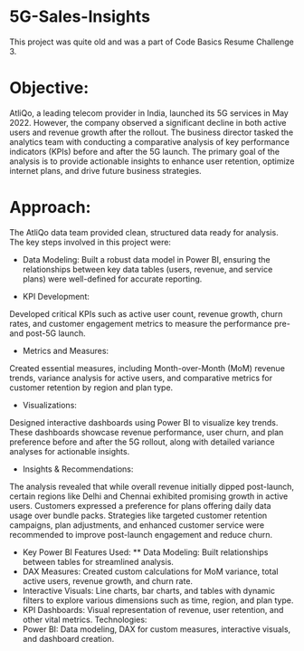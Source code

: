 # 5G-Sales-Insights

This project was quite old and was a part of Code Basics Resume Challenge 3.


# Objective:
AtliQo, a leading telecom provider in India, launched its 5G services in May 2022. However, the company observed a significant decline in both active users and revenue growth after the rollout. The business director tasked the analytics team with conducting a comparative analysis of key performance indicators (KPIs) before and after the 5G launch. The primary goal of the analysis is to provide actionable insights to enhance user retention, optimize internet plans, and drive future business strategies.

# Approach:
The AtliQo data team provided clean, structured data ready for analysis. The key steps involved in this project were:

* Data Modeling:
Built a robust data model in Power BI, ensuring the relationships between key data tables (users, revenue, and service plans) were well-defined for accurate reporting.

* KPI Development:

Developed critical KPIs such as active user count, revenue growth, churn rates, and customer engagement metrics to measure the performance pre- and post-5G launch.
* Metrics and Measures:

Created essential measures, including Month-over-Month (MoM) revenue trends, variance analysis for active users, and comparative metrics for customer retention by region and plan type.
* Visualizations:

Designed interactive dashboards using Power BI to visualize key trends. These dashboards showcase revenue performance, user churn, and plan preference before and after the 5G rollout, along with detailed variance analyses for actionable insights.
* Insights & Recommendations:

The analysis revealed that while overall revenue initially dipped post-launch, certain regions like Delhi and Chennai exhibited promising growth in active users.
Customers expressed a preference for plans offering daily data usage over bundle packs.
Strategies like targeted customer retention campaigns, plan adjustments, and enhanced customer service were recommended to improve post-launch engagement and reduce churn.
* Key Power BI Features Used:
** Data Modeling: Built relationships between tables for streamlined analysis.
* DAX Measures: Created custom calculations for MoM variance, total active users, revenue growth, and churn rate.
* Interactive Visuals: Line charts, bar charts, and tables with dynamic filters to explore various dimensions such as time, region, and plan type.
* KPI Dashboards: Visual representation of revenue, user retention, and other vital metrics.
Technologies:
* Power BI: Data modeling, DAX for custom measures, interactive visuals, and dashboard creation.
